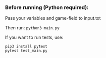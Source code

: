 ### Before running (Python required):
Pass your variables and game-field to input.txt

Then run: ```python3 main.py```

If you want to  run tests, use:
```
pip3 install pytest
pytest test_main.py
```